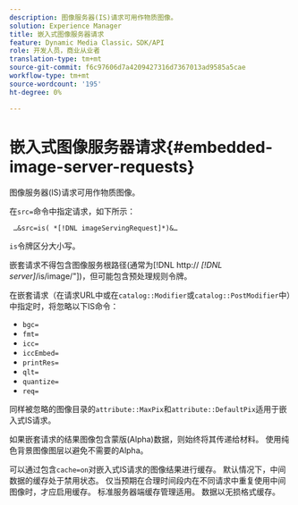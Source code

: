 ```yaml
---
description: 图像服务器(IS)请求可用作物质图像。
solution: Experience Manager
title: 嵌入式图像服务器请求
feature: Dynamic Media Classic，SDK/API
role: 开发人员，商业从业者
translation-type: tm+mt
source-git-commit: f6c97606d7a4209427316d7367013ad9585a5cae
workflow-type: tm+mt
source-wordcount: '195'
ht-degree: 0%

---
```



# 嵌入式图像服务器请求{#embedded-image-server-requests}

图像服务器(IS)请求可用作物质图像。

在`src=`命令中指定请求，如下所示：

` …&src=is( *[!DNL imageServingRequest]*)&…`

`is`令牌区分大小写。

嵌套请求不得包含图像服务根路径(通常为[!DNL http:// *[!DNL server]*/is/image/&quot;])，但可能包含预处理规则令牌。

在嵌套请求（在请求URL中或在`catalog::Modifier`或`catalog::PostModifier`中）中指定时，将忽略以下IS命令：

* `bgc=`
* `fmt=`
* `icc=`
* `iccEmbed=`
* `printRes=`
* `qlt=`
* `quantize=`
* `req=`

同样被忽略的图像目录的`attribute::MaxPix`和`attribute::DefaultPix`适用于嵌入式IS请求。

如果嵌套请求的结果图像包含蒙版(Alpha)数据，则始终将其传递给材料。 使用纯色背景图像图层以避免不需要的Alpha。

可以通过包含`cache=on`对嵌入式IS请求的图像结果进行缓存。 默认情况下，中间数据的缓存处于禁用状态。 仅当预期在合理时间段内在不同请求中重复使用中间图像时，才应启用缓存。 标准服务器端缓存管理适用。 数据以无损格式缓存。
